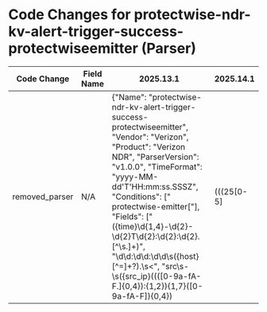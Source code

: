# Code Changes for protectwise-ndr-kv-alert-trigger-success-protectwiseemitter (Parser)

| Code Change | Field Name | 2025.13.1 | 2025.14.1 |
|-------------|------------|-----------|------------|
| removed_parser | N/A | {"Name": "protectwise-ndr-kv-alert-trigger-success-protectwiseemitter", "Vendor": "Verizon", "Product": "Verizon NDR", "ParserVersion": "v1.0.0", "TimeFormat": "yyyy-MM-dd'T'HH:mm:ss.SSSZ", "Conditions": [" protectwise-emitter["], "Fields": ["({time}\d{1,4}-\d{2}-\d{2}T\d{2}:\d{2}:\d{2}.[^\s.]+)", "\d\d:\d\d:\d\d\s({host}[^=]+?).\s<", "src\s-\s({src_ip}((([0-9a-fA-F.]{0,4}):{1,2}){1,7}([0-9a-fA-F]){0,4})|(((25[0-5]|(2[0-4]|1\d|[0-9]|)\d)\.?\b){4}))(:({src_port}\d+))?", "dst\s-\s({dest_ip}((([0-9a-fA-F.]{0,4}):{1,2}){1,7}([0-9a-fA-F]){0,4})|(((25[0-5]|(2[0-4]|1\d|[0-9]|)\d)\.?\b){4}))(:({dest_port}\d+))?", "classification:\s({alert_type}[^,]*)", "description:\s({alert_name}[^,]*)"]} | N/A |